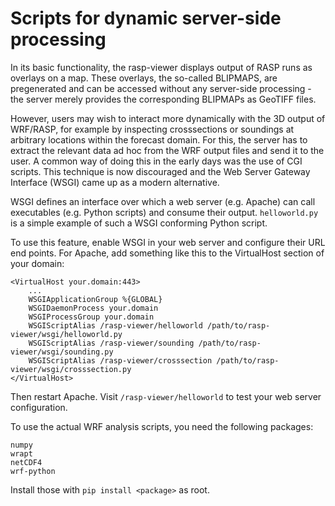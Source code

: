 # Scripts for dynamic server-side processing

In its basic functionality, the rasp-viewer displays output of RASP runs as overlays on a map.
These overlays, the so-called BLIPMAPS, are pregenerated and can be accessed without any server-side processing - the server merely provides the corresponding BLIPMAPs as GeoTIFF files.

However, users may wish to interact more dynamically with the 3D output of WRF/RASP, for example by inspecting crosssections or soundings at arbitrary locations within the forecast domain.
For this, the server has to extract the relevant data ad hoc from the WRF output files and send it to the user.
A common way of doing this in the early days was the use of CGI scripts.
This technique is now discouraged and the Web Server Gateway Interface (WSGI) came up as a modern alternative.

WSGI defines an interface over which a web server (e.g. Apache) can call executables (e.g. Python scripts) and consume their output.
`helloworld.py` is a simple example of such a WSGI conforming Python script.

To use this feature, enable WSGI in your web server and configure their URL end points.
For Apache, add something like this to the VirtualHost section of your domain:

```
<VirtualHost your.domain:443>
    ...
    WSGIApplicationGroup %{GLOBAL}
    WSGIDaemonProcess your.domain
    WSGIProcessGroup your.domain
    WSGIScriptAlias /rasp-viewer/helloworld /path/to/rasp-viewer/wsgi/helloworld.py
    WSGIScriptAlias /rasp-viewer/sounding /path/to/rasp-viewer/wsgi/sounding.py
    WSGIScriptAlias /rasp-viewer/crosssection /path/to/rasp-viewer/wsgi/crosssection.py
</VirtualHost>
```

Then restart Apache.
Visit `/rasp-viewer/helloworld` to test your web server configuration.

To use the actual WRF analysis scripts, you need the following packages:
```
numpy
wrapt
netCDF4
wrf-python
```

Install those with `pip install <package>` as root.
